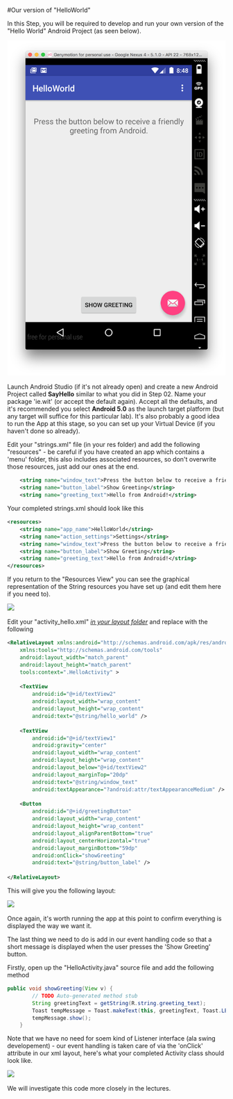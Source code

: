 #Our version of "HelloWorld"

In this Step, you will be required to develop and run your own version of the "Hello World" Android Project (as seen below).

![](../img/lab01.png)

Launch Android Studio (if it's not already open) and create a new Android Project called <b>SayHello</b> similar to what you did in Step 02. Name your package 'ie.wit' (or accept the default again). Accept all the defaults, and it's recommended you select <b>Android 5.0</b> as the launch target platform (but any target will suffice for this particular lab). It's also probably a good idea to run the App at this stage, so you can set up your Virtual Device (if you haven't done so already).

Edit your "strings.xml" file (in your res folder) and add the following "resources" - be careful if you have created an app which contains a 'menu' folder, this also includes associated resources, so don't overwrite those resources, just add our ones at the end.

~~~xml
    <string name="window_text">Press the button below to receive a friendly greeting from Android.</string>
    <string name="button_label">Show Greeting</string>
    <string name="greeting_text">Hello from Android!</string>
~~~

Your completed strings.xml should look like this
~~~xml
<resources>
    <string name="app_name">HelloWorld</string>
    <string name="action_settings">Settings</string>
    <string name="window_text">Press the button below to receive a friendly greeting from Android.</string>
    <string name="button_label">Show Greeting</string>
    <string name="greeting_text">Hello from Android!</string>
</resources>
~~~

If you return to the "Resources View" you can see the graphical representation of the String resources you have set up (and edit them here if you need to).

![](../img/lab102.png)


Edit your "activity_hello.xml" <u><i>in your <i>layout</i> folder</i></u> and replace with the following

~~~xml
<RelativeLayout xmlns:android="http://schemas.android.com/apk/res/android"
    xmlns:tools="http://schemas.android.com/tools"
    android:layout_width="match_parent"
    android:layout_height="match_parent"
    tools:context=".HelloActivity" >

    <TextView
        android:id="@+id/textView2"
        android:layout_width="wrap_content"
        android:layout_height="wrap_content"
        android:text="@string/hello_world" />

    <TextView
        android:id="@+id/textView1"
        android:gravity="center"
        android:layout_width="wrap_content"
        android:layout_height="wrap_content"    
        android:layout_below="@+id/textView2"
        android:layout_marginTop="20dp"
        android:text="@string/window_text"
        android:textAppearance="?android:attr/textAppearanceMedium" />

    <Button
        android:id="@+id/greetingButton"
        android:layout_width="wrap_content"
        android:layout_height="wrap_content"
        android:layout_alignParentBottom="true"
        android:layout_centerHorizontal="true"
        android:layout_marginBottom="59dp"
        android:onClick="showGreeting"
        android:text="@string/button_label" />

</RelativeLayout>
~~~

This will give you the following layout:

![](../img/lab103.png)

Once again, it's worth running the app at this point to confirm everything is displayed the way we want it.

The last thing we need to do is add in our event handling code so that a short message is displayed when the user presses the 'Show Greeting' button.

Firstly, open up the "HelloActivity.java" source file and add the following method

~~~java
public void showGreeting(View v) {
        // TODO Auto-generated method stub
        String greetingText = getString(R.string.greeting_text);
        Toast tempMessage = Toast.makeText(this, greetingText, Toast.LENGTH_LONG);
        tempMessage.show();
    }
~~~

Note that we have no need for soem kind of Listener interface (ala swing developement) - our event handling is taken care of via the 'onClick' attribute in our xml layout, here's what your completed Activity class should look like.

![](../img/lab104.png)

We will investigate this code more closely in the lectures.